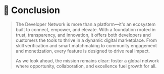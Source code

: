 # 📝 Conclusion



> The Developer Network is more than a platform—it's an ecosystem built to connect, empower, and elevate. With a foundation rooted in trust, transparency, and innovation, it offers both developers and customers the tools to thrive in a dynamic digital marketplace. From skill verification and smart matchmaking to community engagement and monetization, every feature is designed to drive real impact.
>
> As we look ahead, the mission remains clear: foster a global network where opportunity, collaboration, and excellence fuel growth for all.
